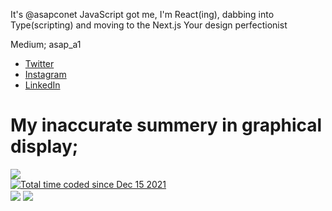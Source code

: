 It's @asapconet
JavaScript got me, I'm React(ing), dabbing into Type(scripting) and moving to the Next.js
Your design perfectionist 

Medium; asap_a1

- [Twitter](https://twitter.com/ASAPCONET)
- [Instagram](https://instagram.com/aaron_asap_a1)
- [LinkedIn](http://linkedin.com/in/aaron-sunday-a1a9a268)


# My inaccurate summery in graphical display;
<a>
  <img align="center" src="https://github-readme-stats.vercel.app/api?username=asapconet&show_icons=true&theme=algolia&count_private=true&line_height=27">
 </a>
 <div>
<a href="https://wakatime.com/@483bdb9a-fc96-49c6-9d6a-ec7373739336"><img src="https://wakatime.com/badge/user/483bdb9a-fc96-49c6-9d6a-ec7373739336.svg" alt="Total time coded    since Dec 15 2021" /></a>
  </div>
 <a>
  <img align="center" src="https://github-readme-stats.vercel.app/api/wakatime?username=asap_a1&theme=algolia&count_private=true&line_height=27&langs_count=7">
 </a>
 <a>
  <img align="center" src="https://github-readme-stats.vercel.app/api/top-langs/?username=asapconet&theme=algolia&count_private=true&line_height=27&hide=jupyter notebook">
 </a>

  <!---
asapconet/asapconet is a ✨ special ✨ repository because its `README.md` (this file) appears on your GitHub profile.
You can click the Preview link to take a look at your changes.
--->
